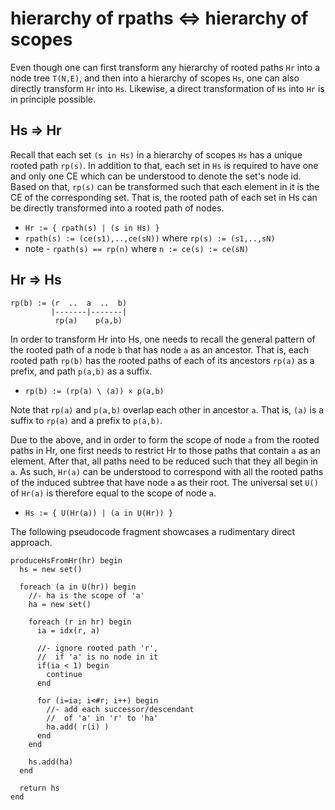 
<!-- ======================================================================= -->
# hierarchy of rpaths <=> hierarchy of scopes

Even though one can first transform any hierarchy of rooted paths `Hr` into
a node tree `T(N,E)`, and then into a hierarchy of scopes `Hs`, one can also
directly transform `Hr` into `Hs`. Likewise, a direct transformation of `Hs`
into `Hr` is in principle possible.

<!-- ======================================================================= -->
## Hs => Hr

Recall that each set `(s in Hs)` in a hierarchy of scopes `Hs` has a unique
rooted path `rp(s)`. In addition to that, each set in `Hs` is required to have
one and only one CE which can be understood to denote the set's node id. Based
on that, `rp(s)` can be transformed such that each element in it is the CE of
the corresponding set. That is, the rooted path of each set in Hs can be
directly transformed into a rooted path of nodes.

* `Hr := { rpath(s) | (s in Hs) }`
* `rpath(s) := (ce(s1),..,ce(sN))` where `rp(s) := (s1,..,sN)`
* note - `rpath(s) == rp(n)` where `n := ce(s) := ce(sN)`

<!-- ======================================================================= -->
## Hr => Hs

```
rp(b) := (r  ..  a  ..  b)
         |-------|-------|
          rp(a)    p(a,b)
```

In order to transform Hr into Hs, one needs to recall the general pattern of
the rooted path of a node `b` that has node `a` as an ancestor. That is, each
rooted path `rp(b)` has the rooted paths of each of its ancestors `rp(a)` as
a prefix, and path `p(a,b)` as a suffix.

* `rp(b) := (rp(a) \ (a)) × p(a,b)`

Note that `rp(a)` and `p(a,b)` overlap each other in ancestor `a`.
That is, `(a)` is a suffix to `rp(a)` and a prefix to `p(a,b)`.

Due to the above, and in order to form the scope of node `a` from the rooted
paths in Hr, one first needs to restrict Hr to those paths that contain `a` as
an element. After that, all paths need to be reduced such that they all begin
in `a`. As such, `Hr(a)` can be understood to correspond with all the rooted
paths of the induced subtree that have node `a` as their root. The universal
set `U()` of `Hr(a)` is therefore equal to the scope of node `a`.

* `Hs := { U(Hr(a)) | (a in U(Hr)) }`

The following pseudocode fragment showcases a rudimentary direct approach.

```
produceHsFromHr(hr) begin
  hs = new set()

  foreach (a in U(hr)) begin
    //- ha is the scope of 'a'
    ha = new set()

    foreach (r in hr) begin
      ia = idx(r, a)

      //- ignore rooted path 'r',
      //  if 'a' is no node in it
      if(ia < 1) begin
        continue
      end

      for (i=ia; i<#r; i++) begin
        //- add each successor/descendant
        //  of 'a' in 'r' to 'ha'
        ha.add( r(i) )
      end
    end

    hs.add(ha)
  end

  return hs
end
```
